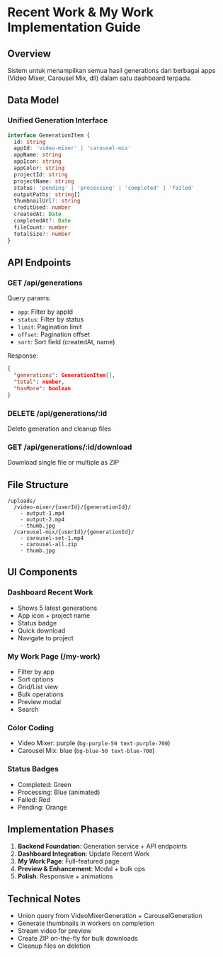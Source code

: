 # Recent Work & My Work Implementation Guide

## Overview
Sistem untuk menampilkan semua hasil generations dari berbagai apps (Video Mixer, Carousel Mix, dll) dalam satu dashboard terpadu.

## Data Model

### Unified Generation Interface
```typescript
interface GenerationItem {
  id: string
  appId: 'video-mixer' | 'carousel-mix'
  appName: string
  appIcon: string
  appColor: string
  projectId: string
  projectName: string
  status: 'pending' | 'processing' | 'completed' | 'failed'
  outputPaths: string[]
  thumbnailUrl?: string
  creditUsed: number
  createdAt: Date
  completedAt?: Date
  fileCount: number
  totalSize?: number
}
```

## API Endpoints

### GET /api/generations
Query params:
- `app`: Filter by appId
- `status`: Filter by status
- `limit`: Pagination limit
- `offset`: Pagination offset
- `sort`: Sort field (createdAt, name)

Response:
```json
{
  "generations": GenerationItem[],
  "total": number,
  "hasMore": boolean
}
```

### DELETE /api/generations/:id
Delete generation and cleanup files

### GET /api/generations/:id/download
Download single file or multiple as ZIP

## File Structure
```
/uploads/
  /video-mixer/{userId}/{generationId}/
    - output-1.mp4
    - output-2.mp4
    - thumb.jpg
  /carousel-mix/{userId}/{generationId}/
    - carousel-set-1.mp4
    - carousel-all.zip
    - thumb.jpg
```

## UI Components

### Dashboard Recent Work
- Shows 5 latest generations
- App icon + project name
- Status badge
- Quick download
- Navigate to project

### My Work Page (/my-work)
- Filter by app
- Sort options
- Grid/List view
- Bulk operations
- Preview modal
- Search

### Color Coding
- Video Mixer: purple (`bg-purple-50 text-purple-700`)
- Carousel Mix: blue (`bg-blue-50 text-blue-700`)

### Status Badges
- Completed: Green
- Processing: Blue (animated)
- Failed: Red
- Pending: Orange

## Implementation Phases

1. **Backend Foundation**: Generation service + API endpoints
2. **Dashboard Integration**: Update Recent Work
3. **My Work Page**: Full-featured page
4. **Preview & Enhancement**: Modal + bulk ops
5. **Polish**: Responsive + animations

## Technical Notes

- Union query from VideoMixerGeneration + CarouselGeneration
- Generate thumbnails in workers on completion
- Stream video for preview
- Create ZIP on-the-fly for bulk downloads
- Cleanup files on deletion
